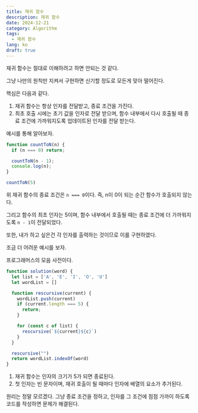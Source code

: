 ```yaml
---
title: 재귀 함수
description: 재귀 함수
date: 2024-12-21
category: Algorithm
tags:
  - 재귀 함수
lang: ko
draft: true
---
```



재귀 함수는 절대로 이해하려고 하면 안되는 것 같다.

그냥 나만의 원칙만 지켜서 구현하면 신기할 정도로 모든게 맞아 떨어진다.

핵심은 다음과 같다.

1. 재귀 함수는 항상 인자를 전달받고, 종료 조건을 가진다.
2. 최초 호출 시에는 초기 값을 인자로 전달 받으며, 함수 내부에서 다시 호출될 때 종료 조건에 가까워지도록 업데이트된 인자를 전달 받는다.

예시를 통해 알아보자.

```js
function countToN(n) {
  if (n === 0) return;

  countToN(n - 1);
  console.log(n);
}

countToN(5)
```

위 재귀 함수의 종료 조건은 `n === 0`이다. 즉, n이 0이 되는 순간 함수가 호출되지 않는다.

그리고 함수의 최초 인자는 5이며, 함수 내부에서 호출될 때는 종료 조건에 더 가까워지도록 `n - 1`이 전달되었다.

또한, 내가 하고 싶은건 각 인자를 출력하는 것이므로 이를 구현하였다.

조금 더 어려운 예시를 보자.

프로그래머스의 모음 사전이다.

```js
function solution(word) {
  let list = ['A', 'E', 'I', 'O', 'U']
  let wordList = []

  function rescursive(current) {
    wordList.push(current)
    if (current.length === 5) {
      return;
    }

    for (const c of list) {
      rescursive(`${current}${c}`)
    }
  }

  rescursive("")
  return wordList.indexOf(word)
}
```

1. 재귀 함수는 인자의 크기가 5가 되면 종료된다.
2. 첫 인자는 빈 문자이며, 재귀 호출이 될 때마다 인자에 배열의 요소가 추가된다.

원리는 정말 모르겠다. 그냥 종료 조건을 정하고, 인자를 그 조건에 점점 가까이 하도록 코드를 작성하면 문제가 해결된다.
